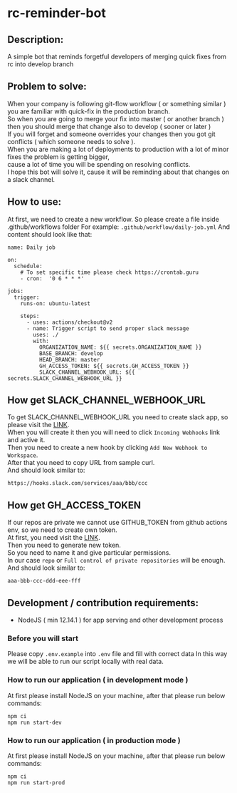 # rc-reminder-bot

## Description:

A simple bot that reminds forgetful developers of merging quick fixes from rc into develop branch

## Problem to solve:

When your company is following git-flow workflow ( or something similar ) you are familiar with quick-fix in the production branch. <br />
So when you are going to merge your fix into master ( or another branch ) then you should merge that change also to develop ( sooner or later ) <br />
If you will forget and someone overrides your changes then you got git conflicts ( which someone needs to solve ). <br />
When you are making a lot of deployments to production with a lot of minor fixes the problem is getting bigger, <br />
cause a lot of time you will be spending on resolving conflicts. <br />
I hope this bot will solve it, cause it will be reminding about that changes on a slack channel.

## How to use:

At first, we need to create a new workflow.
So please create a file inside .github/workflows folder
For example: `.github/workflow/daily-job.yml`
And content should look like that:

```
name: Daily job

on:
  schedule:
    # To set specific time please check https://crontab.guru
    - cron:  '0 6 * * *'

jobs:
  trigger:
    runs-on: ubuntu-latest

    steps:
      - uses: actions/checkout@v2
      - name: Trigger script to send proper slack message
        uses: ./
        with:
          ORGANIZATION_NAME: ${{ secrets.ORGANIZATION_NAME }}
          BASE_BRANCH: develop
          HEAD_BRANCH: master
          GH_ACCESS_TOKEN: ${{ secrets.GH_ACCESS_TOKEN }}
          SLACK_CHANNEL_WEBHOOK_URL: ${{ secrets.SLACK_CHANNEL_WEBHOOK_URL }}
```

## How get SLACK_CHANNEL_WEBHOOK_URL

To get SLACK_CHANNEL_WEBHOOK_URL you need to create slack app, so please visit the [LINK](https://api.slack.com/apps?new_app=1). <br/>
When you will create it then you will need to click `Incoming Webhooks` link and active it. <br/>
Then you need to create a new hook by clicking `Add New Webhook to Workspace`. <br/>
After that you need to copy URL from sample curl. <br />
And should look similar to:

```
https://hooks.slack.com/services/aaa/bbb/ccc
```

## How get GH_ACCESS_TOKEN

If our repos are private we cannot use GITHUB_TOKEN from github actions env, so we need to create own token. <br/>
At first, you need visit the [LINK](https://github.com/settings/tokens). <br/>
Then you need to generate new token. <br/>
So you need to name it and give particular permissions. <br/>
In our case `repo` or `Full control of private repositories` will be enough. <br />
And should look similar to:

```
aaa-bbb-ccc-ddd-eee-fff
```

## Development / contribution requirements:

- NodeJS ( min 12.14.1 ) for app serving and other development process

### Before you will start

Please copy `.env.example` into `.env` file and fill with correct data
In this way we will be able to run our script locally with real data.

### How to run our application ( in development mode )

At first please install NodeJS on your machine, after that please run below commands:

```
npm ci
npm run start-dev
```

### How to run our application ( in production mode )

At first please install NodeJS on your machine, after that please run below commands:

```
npm ci
npm run start-prod
```

